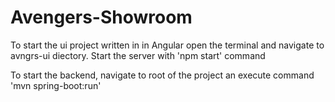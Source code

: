# Avengers-Showroom

To start the ui project written in in Angular open the terminal and navigate to avngrs-ui diectory.
Start the server with 'npm start' command

To start the backend, navigate to root of the project an execute command 'mvn spring-boot:run'